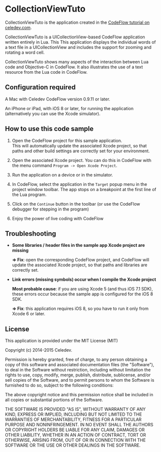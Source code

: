 # CollectionViewTuto

CollectionViewTuto is the application created in the [CodeFlow tutorial on celedev.com](https://www.celedev.com/tutorial/). 

CollectionViewTuto is a UICollectionView-based CodeFlow application written entirely in Lua. This 
This application displays the individual words of a text file in a UICollectionView and includes the support for zooming and rotating a word cell.

CollectionViewTuto shows many aspects of the interaction between Lua code and Objective-C in CodeFlow. 
It also illustrates the use of a text resource from the Lua code in CodeFlow.

## Configuration required

A Mac with Celedev CodeFlow version 0.9.11 or later.

An iPhone or iPad, with iOS 8 or later, for running the application (alternatively you can use the Xcode simulator).

## How to use this code sample

1. Open the CodeFlow project for this sample application.  
  This will automatically update the associated Xcode project, so that paths and other build settings are correctly set for your environment.

2. Open the associated Xcode project. You can do this in CodeFlow with the menu command `Program -> Open Xcode Project`.

3. Run the application on a device or in the simulator.

4. In CodeFlow, select the application in the `Target` popup menu in the project window toolbar. The app stops on a breakpoint at the first line of the Lua program.

5. Click on the `Continue` button in the toolbar (or use the CodeFlow debugger for stepping in the program) 

6. Enjoy the power of live coding with CodeFlow

## Troubleshooting

- **Some libraries / header files in the sample app Xcode project are missing**

  **⇒ Fix**: open the corresponding CodeFlow project, and CodeFlow will update the associated Xcode project, so that paths and libraries are correctly set.

- **Link errors (missing symbols) occur when I compile the Xcode project**

  **Most probable cause**: if you are using Xcode 5 (and thus iOS 7.1 SDK), these errors occur because the sample app is configured for the iOS 8 SDK.

  **⇒ Fix**: this application requires iOS 8, so you have to run it only from Xcode 6 or later.

## License

This application is provided under the MIT License (MIT)

Copyright (c) 2014-2015 Celedev.

Permission is hereby granted, free of charge, to any person obtaining a copy
of this software and associated documentation files (the "Software"), to deal
in the Software without restriction, including without limitation the rights
to use, copy, modify, merge, publish, distribute, sublicense, and/or sell
copies of the Software, and to permit persons to whom the Software is
furnished to do so, subject to the following conditions:

The above copyright notice and this permission notice shall be included in
all copies or substantial portions of the Software.

THE SOFTWARE IS PROVIDED "AS IS", WITHOUT WARRANTY OF ANY KIND, EXPRESS OR
IMPLIED, INCLUDING BUT NOT LIMITED TO THE WARRANTIES OF MERCHANTABILITY,
FITNESS FOR A PARTICULAR PURPOSE AND NONINFRINGEMENT. IN NO EVENT SHALL THE
AUTHORS OR COPYRIGHT HOLDERS BE LIABLE FOR ANY CLAIM, DAMAGES OR OTHER
LIABILITY, WHETHER IN AN ACTION OF CONTRACT, TORT OR OTHERWISE, ARISING FROM,
OUT OF OR IN CONNECTION WITH THE SOFTWARE OR THE USE OR OTHER DEALINGS IN
THE SOFTWARE.
